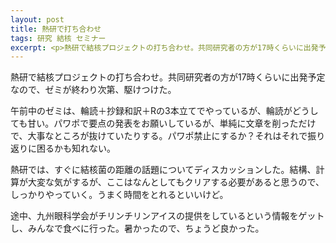 ```yaml
---
layout: post
title: 熱研で打ち合わせ
tags: 研究 結核 セミナー
excerpt: <p>熱研で結核プロジェクトの打ち合わせ。共同研究者の方が17時くらいに出発予定なので、ゼミが終わり次第、駆けつけた。</p>
---
```


熱研で結核プロジェクトの打ち合わせ。共同研究者の方が17時くらいに出発予定なので、ゼミが終わり次第、駆けつけた。

午前中のゼミは、輪読＋抄録和訳＋Rの3本立てでやっているが、輪読がどうしても甘い。パワポで要点の発表をお願いしているが、単純に文章を削っただけで、大事なところが抜けていたりする。パワポ禁止にするか？それはそれで振り返りに困るかも知れない。

熱研では、すぐに結核菌の距離の話題についてディスカッションした。結構、計算が大変な気がするが、ここはなんとしてもクリアする必要があると思うので、しっかりやっていく。うまく時間をとれるといいけど。

途中、九州眼科学会がチリンチリンアイスの提供をしているという情報をゲットし、みんなで食べに行った。暑かったので、ちょうど良かった。
